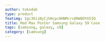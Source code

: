 ```yaml
---
author: tokodab
type: product
featimg: 1gc3OiiNyCjhHcpc0HNMcrs8RW8OYU5IQ
title: Mad Max Poster Samsung Galaxy S9 Case
tags: [samsung, galaxy, s9]
category: [samsung]
---
```

